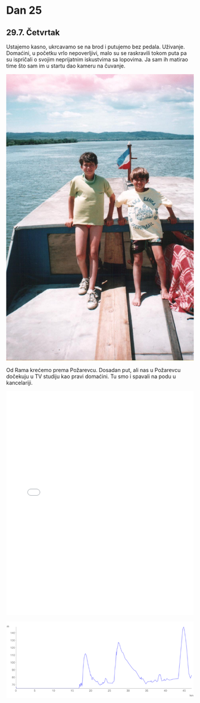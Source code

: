 # Dan 25

## 29.7. Četvrtak

Ustajemo kasno, ukrcavamo se na brod i putujemo bez pedala. Uživanje. Domaćini, u početku vrlo nepoverljivi, malo su se raskravili tokom puta pa su ispričali o svojim neprijatnim iskustvima sa lopovima. Ja sam ih matirao time što sam im u startu dao kameru na čuvanje.

![Horizont](./img/horizont.jpg)

Od Rama krećemo prema Požarevcu. Dosadan put, ali nas u Požarevcu dočekuju u TV studiju kao pravi domaćini. Tu smo i spavali na podu u kancelariji.

<iframe width="100%" height="600px" frameborder="0" allowfullscreen src="//umap.openstreetmap.fr/en/map/bajsom-po-srbiji_570086?scaleControl=true&miniMap=false&scrollWheelZoom=false&zoomControl=true&allowEdit=false&moreControl=true&searchControl=false&tilelayersControl=null&embedControl=false&datalayersControl=null&onLoadPanel=undefined&captionBar=false&fullscreenControl=true&locateControl=false&editinosmControl=false&datalayers=1627842#11/44.7209/21.3366"></iframe>

![Visinski profil](./img/dan-25.png)
